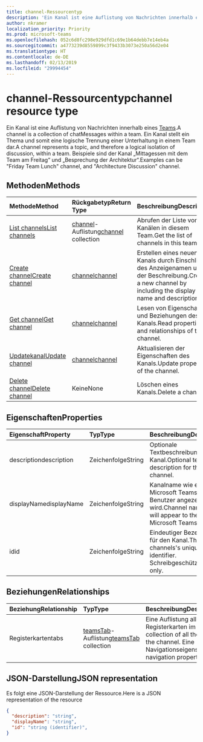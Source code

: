 ```yaml
---
title: channel-Ressourcentyp
description: 'Ein Kanal ist eine Auflistung von Nachrichten innerhalb eines Teams. '
author: nkramer
localization_priority: Priority
ms.prod: microsoft-teams
ms.openlocfilehash: 052c6d8fc298e929dfd1c69e1b64debb7e14eb4a
ms.sourcegitcommit: a4773239d8559899c3f9433b3073e250a56d2e04
ms.translationtype: HT
ms.contentlocale: de-DE
ms.lasthandoff: 02/13/2019
ms.locfileid: "29994454"
---
```

# <a name="channel-resource-type"></a><span data-ttu-id="40946-103">channel-Ressourcentyp</span><span class="sxs-lookup"><span data-stu-id="40946-103">channel resource type</span></span>



<span data-ttu-id="40946-104">Ein Kanal ist eine Auflistung von Nachrichten innerhalb eines [Teams](../resources/team.md).</span><span class="sxs-lookup"><span data-stu-id="40946-104">A channel is a collection of chatMessages within a team.</span></span> <span data-ttu-id="40946-105">Ein Kanal stellt ein Thema und somit eine logische Trennung einer Unterhaltung in einem Team dar.</span><span class="sxs-lookup"><span data-stu-id="40946-105">A channel represents a topic, and therefore a logical isolation of discussion, within a team.</span></span> <span data-ttu-id="40946-106">Beispiele sind der Kanal „Mittagessen mit dem Team am Freitag“ und „Besprechung der Architektur“.</span><span class="sxs-lookup"><span data-stu-id="40946-106">Examples can be "Friday Team Lunch" channel, and "Architecture Discussion" channel.</span></span>


## <a name="methods"></a><span data-ttu-id="40946-107">Methoden</span><span class="sxs-lookup"><span data-stu-id="40946-107">Methods</span></span>

| <span data-ttu-id="40946-108">Methode</span><span class="sxs-lookup"><span data-stu-id="40946-108">Method</span></span>       | <span data-ttu-id="40946-109">Rückgabetyp</span><span class="sxs-lookup"><span data-stu-id="40946-109">Return Type</span></span>  |<span data-ttu-id="40946-110">Beschreibung</span><span class="sxs-lookup"><span data-stu-id="40946-110">Description</span></span>|
|:---------------|:--------|:----------|
|[<span data-ttu-id="40946-111">List channels</span><span class="sxs-lookup"><span data-stu-id="40946-111">List channels</span></span>](../api/channel-list.md) | <span data-ttu-id="40946-112">[channel](channel.md)-Auflistung</span><span class="sxs-lookup"><span data-stu-id="40946-112">[channel](channel.md) collection</span></span> | <span data-ttu-id="40946-113">Abrufen der Liste von Kanälen in diesem Team.</span><span class="sxs-lookup"><span data-stu-id="40946-113">Get the list of channels in this team.</span></span>|
|[<span data-ttu-id="40946-114">Create channel</span><span class="sxs-lookup"><span data-stu-id="40946-114">Create channel</span></span>](../api/channel-post.md) | [<span data-ttu-id="40946-115">channel</span><span class="sxs-lookup"><span data-stu-id="40946-115">channel</span></span>](channel.md) | <span data-ttu-id="40946-116">Erstellen eines neuen Kanals durch Einschließen des Anzeigenamen und der Beschreibung.</span><span class="sxs-lookup"><span data-stu-id="40946-116">Create a new channel by including the display name and description.</span></span>|
|[<span data-ttu-id="40946-117">Get channel</span><span class="sxs-lookup"><span data-stu-id="40946-117">Get channel</span></span>](../api/channel-get.md) | [<span data-ttu-id="40946-118">channel</span><span class="sxs-lookup"><span data-stu-id="40946-118">channel</span></span>](channel.md) | <span data-ttu-id="40946-119">Lesen von Eigenschaften und Beziehungen des Kanals.</span><span class="sxs-lookup"><span data-stu-id="40946-119">Read properties and relationships of the channel.</span></span>|
|[<span data-ttu-id="40946-120">Updatekanal</span><span class="sxs-lookup"><span data-stu-id="40946-120">Update channel</span></span>](../api/channel-patch.md) | [<span data-ttu-id="40946-121">channel</span><span class="sxs-lookup"><span data-stu-id="40946-121">channel</span></span>](channel.md) | <span data-ttu-id="40946-122">Aktualisieren der Eigenschaften des Kanals.</span><span class="sxs-lookup"><span data-stu-id="40946-122">Update properties of the channel.</span></span>|
|[<span data-ttu-id="40946-123">Delete channel</span><span class="sxs-lookup"><span data-stu-id="40946-123">Delete channel</span></span>](../api/channel-delete.md) | <span data-ttu-id="40946-124">Keine</span><span class="sxs-lookup"><span data-stu-id="40946-124">None</span></span> | <span data-ttu-id="40946-125">Löschen eines Kanals.</span><span class="sxs-lookup"><span data-stu-id="40946-125">Delete a channel.</span></span>|

## <a name="properties"></a><span data-ttu-id="40946-126">Eigenschaften</span><span class="sxs-lookup"><span data-stu-id="40946-126">Properties</span></span>
| <span data-ttu-id="40946-127">Eigenschaft</span><span class="sxs-lookup"><span data-stu-id="40946-127">Property</span></span>     | <span data-ttu-id="40946-128">Typ</span><span class="sxs-lookup"><span data-stu-id="40946-128">Type</span></span>   |<span data-ttu-id="40946-129">Beschreibung</span><span class="sxs-lookup"><span data-stu-id="40946-129">Description</span></span>|
|:---------------|:--------|:----------|
|<span data-ttu-id="40946-130">description</span><span class="sxs-lookup"><span data-stu-id="40946-130">description</span></span>|<span data-ttu-id="40946-131">Zeichenfolge</span><span class="sxs-lookup"><span data-stu-id="40946-131">String</span></span>|<span data-ttu-id="40946-132">Optionale Textbeschreibung für den Kanal.</span><span class="sxs-lookup"><span data-stu-id="40946-132">Optional textual description for the channel.</span></span>|
|<span data-ttu-id="40946-133">displayName</span><span class="sxs-lookup"><span data-stu-id="40946-133">displayName</span></span>|<span data-ttu-id="40946-134">Zeichenfolge</span><span class="sxs-lookup"><span data-stu-id="40946-134">String</span></span>|<span data-ttu-id="40946-135">Kanalname wie er in Microsoft Teams für den Benutzer angezeigt wird.</span><span class="sxs-lookup"><span data-stu-id="40946-135">Channel name as it will appear to the user in Microsoft Teams.</span></span>|
|<span data-ttu-id="40946-136">id</span><span class="sxs-lookup"><span data-stu-id="40946-136">id</span></span>|<span data-ttu-id="40946-137">Zeichenfolge</span><span class="sxs-lookup"><span data-stu-id="40946-137">String</span></span>|<span data-ttu-id="40946-138">Eindeutiger Bezeichner für den Kanal.</span><span class="sxs-lookup"><span data-stu-id="40946-138">The channels's unique identifier.</span></span> <span data-ttu-id="40946-139">Schreibgeschützt.</span><span class="sxs-lookup"><span data-stu-id="40946-139">Read-only.</span></span>|

## <a name="relationships"></a><span data-ttu-id="40946-140">Beziehungen</span><span class="sxs-lookup"><span data-stu-id="40946-140">Relationships</span></span>
| <span data-ttu-id="40946-141">Beziehung</span><span class="sxs-lookup"><span data-stu-id="40946-141">Relationship</span></span> | <span data-ttu-id="40946-142">Typ</span><span class="sxs-lookup"><span data-stu-id="40946-142">Type</span></span>   |<span data-ttu-id="40946-143">Beschreibung</span><span class="sxs-lookup"><span data-stu-id="40946-143">Description</span></span>|
|:---------------|:--------|:----------|
|<span data-ttu-id="40946-144">Registerkarten</span><span class="sxs-lookup"><span data-stu-id="40946-144">tabs</span></span>|<span data-ttu-id="40946-145">[teamsTab](../resources/teamstab.md)-Auflistung</span><span class="sxs-lookup"><span data-stu-id="40946-145">[teamsTab](../resources/teamstab.md) collection</span></span>|<span data-ttu-id="40946-146">Eine Auflistung aller Registerkarten im Kanal.</span><span class="sxs-lookup"><span data-stu-id="40946-146">A collection of all the tabs in the channel.</span></span> <span data-ttu-id="40946-147">Eine Navigationseigenschaft.</span><span class="sxs-lookup"><span data-stu-id="40946-147">A navigation property.</span></span>|


## <a name="json-representation"></a><span data-ttu-id="40946-148">JSON-Darstellung</span><span class="sxs-lookup"><span data-stu-id="40946-148">JSON representation</span></span>

<span data-ttu-id="40946-149">Es folgt eine JSON-Darstellung der Ressource.</span><span class="sxs-lookup"><span data-stu-id="40946-149">Here is a JSON representation of the resource</span></span>

<!-- {
  "blockType": "resource",
  "keyProperty": "id",
  "@odata.type": "microsoft.graph.channel"
}-->

```json
{
  "description": "string",
  "displayName": "string",
  "id": "string (identifier)",
}

```


<!-- uuid: 8fcb5dbc-d5aa-4681-8e31-b001d5168d79
2015-10-25 14:57:30 UTC -->
<!-- {
  "type": "#page.annotation",
  "description": "channel resource",
  "keywords": "",
  "section": "documentation",
  "tocPath": ""
}-->
